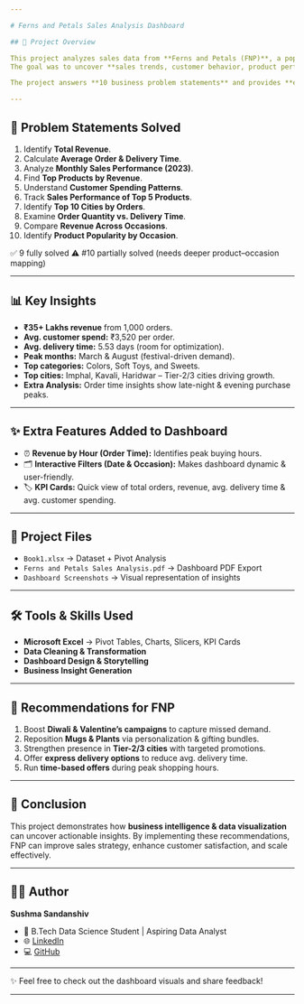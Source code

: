 ```yaml
---

# Ferns and Petals Sales Analysis Dashboard

## 📌 Project Overview

This project analyzes sales data from **Ferns and Petals (FNP)**, a popular gifting platform specializing in festive and occasion-based gifts.
The goal was to uncover **sales trends, customer behavior, product performance, and delivery efficiency** using **Excel dashboards & pivot tables**.

The project answers **10 business problem statements** and provides **extra insights** through advanced analysis and interactive dashboard design.

---
```


## 🎯 Problem Statements Solved

1. Identify **Total Revenue**.
2. Calculate **Average Order & Delivery Time**.
3. Analyze **Monthly Sales Performance (2023)**.
4. Find **Top Products by Revenue**.
5. Understand **Customer Spending Patterns**.
6. Track **Sales Performance of Top 5 Products**.
7. Identify **Top 10 Cities by Orders**.
8. Examine **Order Quantity vs. Delivery Time**.
9. Compare **Revenue Across Occasions**.
10. Identify **Product Popularity by Occasion**.

✅ 9 fully solved
⚠️ #10 partially solved (needs deeper product–occasion mapping)

---

## 📊 Key Insights

* **₹35+ Lakhs revenue** from 1,000 orders.
* **Avg. customer spend:** ₹3,520 per order.
* **Avg. delivery time:** 5.53 days (room for optimization).
* **Peak months:** March & August (festival-driven demand).
* **Top categories:** Colors, Soft Toys, and Sweets.
* **Top cities:** Imphal, Kavali, Haridwar – Tier-2/3 cities driving growth.
* **Extra Analysis:** Order time insights show late-night & evening purchase peaks.

---

## ✨ Extra Features Added to Dashboard

* ⏰ **Revenue by Hour (Order Time):** Identifies peak buying hours.
* 🗂️ **Interactive Filters (Date & Occasion):** Makes dashboard dynamic & user-friendly.
* 🏷️ **KPI Cards:** Quick view of total orders, revenue, avg. delivery time & avg. customer spending.

---

## 📂 Project Files

* `Book1.xlsx` → Dataset + Pivot Analysis
* `Ferns and Petals Sales Analysis.pdf` → Dashboard PDF Export
* `Dashboard Screenshots` → Visual representation of insights

---

## 🛠️ Tools & Skills Used

* **Microsoft Excel** → Pivot Tables, Charts, Slicers, KPI Cards
* **Data Cleaning & Transformation**
* **Dashboard Design & Storytelling**
* **Business Insight Generation**

---

## 🚀 Recommendations for FNP

1. Boost **Diwali & Valentine’s campaigns** to capture missed demand.
2. Reposition **Mugs & Plants** via personalization & gifting bundles.
3. Strengthen presence in **Tier-2/3 cities** with targeted promotions.
4. Offer **express delivery options** to reduce avg. delivery time.
5. Run **time-based offers** during peak shopping hours.

---

## 📌 Conclusion

This project demonstrates how **business intelligence & data visualization** can uncover actionable insights.
By implementing these recommendations, FNP can improve sales strategy, enhance customer satisfaction, and scale effectively.

---

## 👩‍💻 Author

**Sushma Sandanshiv**

* 📍 B.Tech Data Science Student | Aspiring Data Analyst
* 🌐 [LinkedIn](https://www.linkedin.com/in/sushma-sandanshiv-2740422b7)
* 💻 [GitHub](https://github.com/sushma-prog)

---

✨ Feel free to check out the dashboard visuals and share feedback!

---
